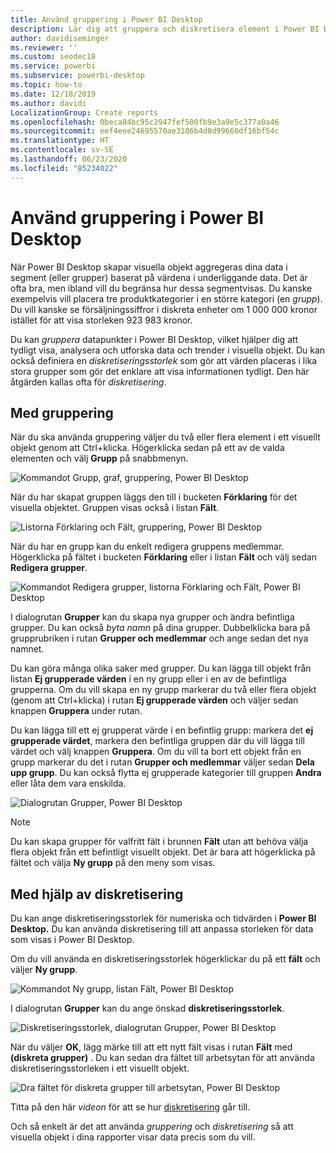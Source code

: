 ```yaml
---
title: Använd gruppering i Power BI Desktop
description: Lär dig att gruppera och diskretisera element i Power BI Desktop
author: davidiseminger
ms.reviewer: ''
ms.custom: seodec18
ms.service: powerbi
ms.subservice: powerbi-desktop
ms.topic: how-to
ms.date: 12/18/2019
ms.author: davidi
LocalizationGroup: Create reports
ms.openlocfilehash: 0beca84bc95c2947fef500fb9e3a9e5c377a0a46
ms.sourcegitcommit: eef4eee24695570ae3186b4d8d99660df16bf54c
ms.translationtype: HT
ms.contentlocale: sv-SE
ms.lasthandoff: 06/23/2020
ms.locfileid: "85234022"
---
```

# <a name="use-grouping-and-binning-in-power-bi-desktop"></a>Använd gruppering i Power BI Desktop
När Power BI Desktop skapar visuella objekt aggregeras dina data i segment (eller grupper) baserat på värdena i underliggande data. Det är ofta bra, men ibland vill du begränsa hur dessa segmentvisas. Du kanske exempelvis vill placera tre produktkategorier i en större kategori (en *grupp*). Du vill kanske se försäljningssiffror i diskreta enheter om 1 000 000 kronor istället för att visa storleken 923 983 kronor.

Du kan *gruppera* datapunkter i Power BI Desktop, vilket hjälper dig att tydligt visa, analysera och utforska data och trender i visuella objekt. Du kan också definiera en *diskretiseringsstorlek* som gör att värden placeras i lika stora grupper som gör det enklare att visa informationen tydligt. Den här åtgärden kallas ofta för *diskretisering*.

## <a name="using-grouping"></a>Med gruppering
När du ska använda gruppering väljer du två eller flera element i ett visuellt objekt genom att Ctrl+klicka. Högerklicka sedan på ett av de valda elementen och välj **Grupp** på snabbmenyn.

![Kommandot Grupp, graf, gruppering, Power BI Desktop](media/desktop-grouping-and-binning/grouping-binning_1.png)

När du har skapat gruppen läggs den till i bucketen **Förklaring** för det visuella objektet. Gruppen visas också i listan **Fält**.

![Listorna Förklaring och Fält, gruppering, Power BI Desktop](media/desktop-grouping-and-binning/grouping-binning_2.png)

När du har en grupp kan du enkelt redigera gruppens medlemmar. Högerklicka på fältet i bucketen **Förklaring** eller i listan **Fält** och välj sedan **Redigera grupper**.

![Kommandot Redigera grupper, listorna Förklaring och Fält, Power BI Desktop](media/desktop-grouping-and-binning/grouping-binning_3.png)

I dialogrutan **Grupper** kan du skapa nya grupper och ändra befintliga grupper. Du kan också *byta namn* på dina grupper. Dubbelklicka bara på grupprubriken i rutan **Grupper och medlemmar** och ange sedan det nya namnet.

Du kan göra många olika saker med grupper. Du kan lägga till objekt från listan **Ej grupperade värden** i en ny grupp eller i en av de befintliga grupperna. Om du vill skapa en ny grupp markerar du två eller flera objekt (genom att Ctrl+klicka) i rutan **Ej grupperade värden** och väljer sedan knappen **Gruppera** under rutan.

Du kan lägga till ett ej grupperat värde i en befintlig grupp: markera det **ej grupperade värdet**, markera den befintliga gruppen där du vill lägga till värdet och välj knappen **Gruppera**. Om du vill ta bort ett objekt från en grupp markerar du det i rutan **Grupper och medlemmar** väljer sedan **Dela upp grupp**. Du kan också flytta ej grupperade kategorier till gruppen **Andra** eller låta dem vara enskilda.

![Dialogrutan Grupper, Power BI Desktop](media/desktop-grouping-and-binning/grouping-binning_4.png)

> [!NOTE]
> Du kan skapa grupper för valfritt fält i brunnen **Fält** utan att behöva välja flera objekt från ett befintligt visuellt objekt. Det är bara att högerklicka på fältet och välja **Ny grupp** på den meny som visas.

## <a name="using-binning"></a>Med hjälp av diskretisering
Du kan ange diskretiseringsstorlek för numeriska och tidvärden i **Power BI Desktop.** Du kan använda diskretisering till att anpassa storleken för data som visas i Power BI Desktop.

Om du vill använda en diskretiseringsstorlek högerklickar du på ett **fält** och väljer **Ny grupp**.

![Kommandot Ny grupp, listan Fält, Power BI Desktop](media/desktop-grouping-and-binning/grouping-binning_5.png)

I dialogrutan **Grupper** kan du ange önskad **diskretiseringsstorlek**.

![Diskretiseringsstorlek, dialogrutan Grupper, Power BI Desktop](media/desktop-grouping-and-binning/grouping-binning_6.png)

När du väljer **OK**, lägg märke till att ett nytt fält visas i rutan **Fält** med **(diskreta grupper)** . Du kan sedan dra fältet till arbetsytan för att använda diskretiseringsstorleken i ett visuellt objekt.

![Dra fältet för diskreta grupper till arbetsytan, Power BI Desktop](media/desktop-grouping-and-binning/grouping-binning_7.png)

Titta på den här *videon* för att se hur [diskretisering](https://www.youtube.com/watch?v=BRvdZSfO0DY) går till.

Och så enkelt är det att använda *gruppering* och *diskretisering* så att visuella objekt i dina rapporter visar data precis som du vill.
